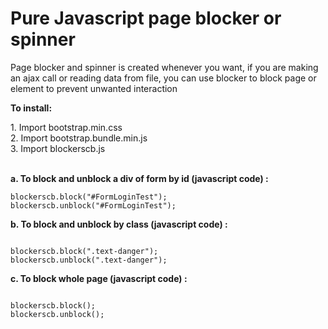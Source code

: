 # Pure Javascript page blocker or spinner
<p>Page blocker and spinner is created whenever you want, if you are making an ajax call or reading data from file, you can use blocker to block page or element to prevent unwanted interaction</p>

<p><b>To install:</b></p>
1. Import bootstrap.min.css <br>
2. Import bootstrap.bundle.min.js<br>
3. Import blockerscb.js<br>
<br>
<p><b>a. To block and unblock  a div of form by id (javascript code) : </b></p>
<pre><code>blockerscb.block("#FormLoginTest");
blockerscb.unblock("#FormLoginTest");
</code></pre>
<p><b>b. To block and unblock by class (javascript code) : </b></p>
<pre><code>
blockerscb.block(".text-danger");
blockerscb.unblock(".text-danger");
</code></pre>
<p><b>c. To block whole page (javascript code) : </b></p>
<pre><code>
blockerscb.block();
blockerscb.unblock();
</code></pre>
